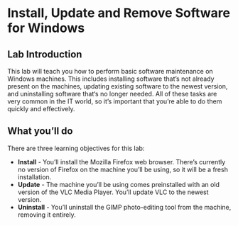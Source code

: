 # Install, Update and Remove Software for Windows

## Lab Introduction

This lab will teach you how to perform basic software maintenance on Windows machines. This includes installing software that’s not already present on the machines, updating existing software to the newest version, and uninstalling software that‘s no longer needed. All of these tasks are very common in the IT world, so it’s important that you’re able to do them quickly and effectively.

## What you’ll do

There are three learning objectives for this lab:

* **Install** - You’ll install the Mozilla Firefox web browser. There’s currently no version of Firefox on the machine you’ll be using, so it will be a fresh installation.
* **Update** - The machine you’ll be using comes preinstalled with an old version of the VLC Media Player. You’ll update VLC to the newest version.
* **Uninstall** - You’ll uninstall the GIMP photo-editing tool from the machine, removing it entirely.